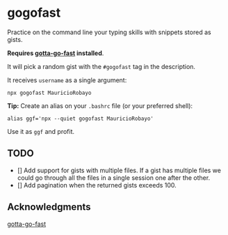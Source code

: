# gogofast

Practice on the command line your typing skills with snippets stored as gists.

**Requires [gotta-go-fast](https://github.com/callum-oakley/gotta-go-fast) installed**.

It will pick a random gist with the `#gogofast` tag in the description.

It receives `username` as a single argument:

```
npx gogofast MauricioRobayo
```

**Tip:** Create an alias on your `.bashrc` file (or your preferred shell):

```
alias ggf='npx --quiet gogofast MauricioRobayo'
```

Use it as `ggf` and profit.

## TODO

- [] Add support for gists with multiple files. If a gist has multiple files we could go through all the files in a single session one after the other.
- [] Add pagination when the returned gists exceeds 100.

## Acknowledgments

[gotta-go-fast](https://github.com/callum-oakley/gotta-go-fast)
